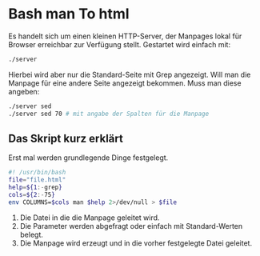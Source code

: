 # Bash man To html
Es handelt sich um einen kleinen HTTP-Server, der Manpages lokal für Browser erreichbar zur Verfügung stellt. Gestartet wird einfach mit:
```sh
./server
```
Hierbei wird aber nur die Standard-Seite mit Grep angezeigt. Will man die Manpage für eine andere Seite angezeigt bekommen. Muss man diese angeben:
```sh
./server sed
./server sed 70 # mit angabe der Spalten für die Manpage
```
## Das Skript kurz erklärt
Erst mal werden grundlegende Dinge festgelegt.
```sh
#! /usr/bin/bash
file="file.html"
help=${1:-grep}
cols=${2:-75}
env COLUMNS=$cols man $help 2>/dev/null > $file
```
1. Die Datei in die die Manpage geleitet wird.
2. Die Parameter werden abgefragt oder einfach mit Standard-Werten belegt.
3. Die Manpage wird erzeugt und in die vorher festgelegte Datei geleitet. 
